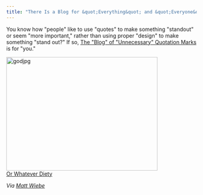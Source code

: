 ```yaml
---
title: "There Is a Blog for &quot;Everything&quot; and &quot;Everyone&quot;"
---
```

<p>You know how "people" like to use "quotes" to make something "standout" or seem "more important,"  rather than using proper "design" to make something "stand out?"  If so, <a href="https://www.unnecessaryquotes.com/">The "Blog" of "Unnecessary" Quotation Marks</a> is for "you."</p>
<p><img src="https://chrisenns.com/wp-content/uploads/2009/05/godjpg1.jpeg" alt="godjpg" title="godjpg" width="400" height="300" class="aligncenter size-full wp-image-1644" /><br />
<a href="https://www.unnecessaryquotes.com/2007/10/or-whatever-diety.html">Or Whatever Diety</a></p>
<p><em>Via <a href="https://twitter.com/mattwiebe/status/1924175009">Matt Wiebe</a></em></p>
